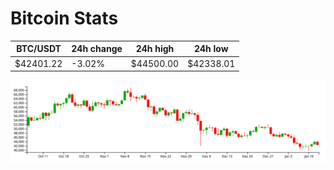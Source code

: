 # Bitcoin Stats

BTC/USDT|24h change|24h high|24h low|
|---|---|---|---|
|$42401.22|-3.02%|$44500.00|$42338.01|

<img src="./chart.svg">
